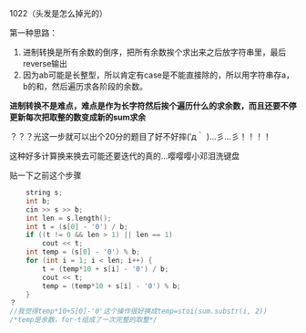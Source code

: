 1022（头发是怎么掉光的）

第一种思路：

1. 进制转换是所有余数的倒序，把所有余数挨个求出来之后放字符串里，最后reverse输出
2. 因为ab可能是长整型，所以肯定有case是不能直接除的，所以用字符串存a，b的和，然后遍历求各阶段的余数。



**进制转换不是难点，难点是作为长字符然后挨个遍历什么的求余数，而且还要不停更新每次把取整的数变成新的sum求余**

？？？光这一步就可以出个20分的题目了好不好摔(′д｀ )…彡…彡！！！！

这种好多计算换来换去可能还要迭代的真的...嘤嘤嘤小邓泪洗键盘

贴一下之前这个步骤

```c++
	string s;
	int b;
	cin >> s >> b;
	int len = s.length();
	int t = (s[0] - '0') / b;
	if ((t != 0 && len > 1) || len == 1) 
		cout << t;
	int temp = (s[0] - '0') % b;
	for (int i = 1; i < len; i++) {
		t = (temp*10 + s[i] - '0') / b;
		cout << t;
		temp = (temp*10 + s[i] - '0') % b;
	}	
？
//我觉得temp*10+S[0]-'0'这个操作很好换成temp=stoi(sum.substr(i, 2))
/*temp是余数，for-t组成了一次完整的取整*/
```

